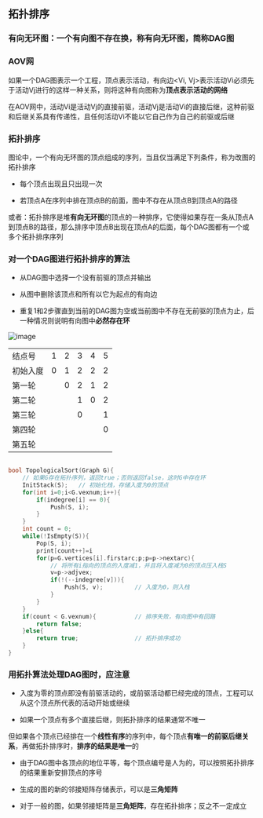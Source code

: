 ## 拓扑排序

### 有向无环图：一个有向图不存在换，称有向无环图，简称DAG图

### AOV网

如果一个DAG图表示一个工程，顶点表示活动，有向边<Vi, Vj>表示活动Vi必须先于活动Vj进行的这样一种关系，则将这种有向图称为**顶点表示活动的网络**

在AOV网中，活动Vi是活动Vj的直接前驱，活动Vj是活动Vi的直接后继，这种前驱和后继关系具有传递性，且任何活动Vi不能以它自己作为自己的前驱或后继

### 拓扑排序

图论中，一个有向无环图的顶点组成的序列，当且仅当满足下列条件，称为改图的拓扑排序

- 每个顶点出现且只出现一次

- 若顶点A在序列中排在顶点B的前面，图中不存在从顶点B到顶点A的路径

或者：拓扑排序是堆**有向无环图**的顶点的一种排序，它使得如果存在一条从顶点A到顶点B的路径，那么排序中顶点B出现在顶点A的后面，每个DAG图都有一个或多个拓扑排序序列

### 对一个DAG图进行拓扑排序的算法

- 从DAG图中选择一个没有前驱的顶点并输出

- 从图中删除该顶点和所有以它为起点的有向边

- 重复1和2步骤直到当前的DAG图为空或当前图中不存在无前驱的顶点为止，后一种情况则说明有向图中**必然存在环**

![image](https://github.com/YC-L/Postgraduate-examination/blob/DataStructure/imgs/Topological-sort.png)

<table style="border-collapse: collapse;">
	<tr>
		<td>结点号</td>
		<td>1</td>
		<td>2</td>
		<td>3</td>
		<td>4</td>
		<td>5</td>		
	</tr>
	<tr>
		<td>初始入度</td>
		<td>0</td>
		<td>1</td>
		<td>2</td>
		<td>2</td>
		<td>2</td>
	</tr>
	<tr>		
		<td>第一轮</td>
		<td></td>
		<td>0</td>
		<td>2</td>
		<td>1</td>
		<td>2</td>	
	</tr>
	<tr>
		<td>第二轮</td>
		<td></td>
		<td></td>
		<td>1</td>
		<td>0</td>
		<td>2</td>
	</tr>
	<tr>
		<td>第三轮</td>	
		<td></td>
		<td></td>
		<td>0</td>
		<td></td>
		<td>1</td>
	</tr>
	<tr>
		<td>第四轮</td>
		<td></td>
		<td></td>
		<td></td>
		<td></td>
		<td>0</td>
	</tr>
	<tr>
		<td>第五轮</td>
		<td></td>
		<td></td>
		<td></td>
		<td></td>
		<td></td>
	</tr>
</table>


```cpp

bool TopologicalSort(Graph G){
	// 如果G存在拓扑序列，返回true；否则返回false，这时G中存在环
	InitStack(S);	// 初始化栈，存储入度为0的顶点
	for(int i=0;i<G.vexnum;i++){
		if(indegree[i] == 0){
			Push(S, i);
		}
	}
	int count = 0;
	while(!IsEmpty(S)){
		Pop(S, i);
		print[count++]=i
		for(p=G.vertices[i].firstarc;p;p=p->nextarc){
			// 将所有i指向的顶点的入度减1，并且将入度减为0的顶点压入栈S
			v=p->adjvex;
			if(!(--indegree[v])){
				Push(S, v);			// 入度为0，则入栈
			}
		}
	}
	if(count < G.vexnum){			// 排序失败，有向图中有回路
		return false;
	}else{
		return true;				// 拓扑排序成功
	}
}

```

### 用拓扑算法处理DAG图时，应注意

- 入度为零的顶点即没有前驱活动的，或前驱活动都已经完成的顶点，工程可以从这个顶点所代表的活动开始或继续

- 如果一个顶点有多个直接后继，则拓扑排序的结果通常不唯一

但如果各个顶点已经排在一个**线性有序**的序列中，每个顶点**有唯一的前驱后继关系**，再做拓扑排序时，**排序的结果是唯一**的

- 由于DAG图中各顶点的地位平等，每个顶点编号是人为的，可以按照拓扑排序的结果重新安排顶点的序号

- 生成的图的新的邻接矩阵存储表示，可以是**三角矩阵**

- 对于一般的图，如果邻接矩阵是**三角矩阵**，存在拓扑排序；反之不一定成立